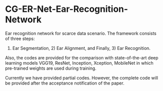 # CG-ER-Net-Ear-Recognition-Network

Ear recognition network for scarce data scenario. The framework consists of three steps: 

1) Ear Segmentation, 2) Ear Alignment, and Finally, 3) Ear Recognition. 

Also, the codes are provided for the comparison with state-of-the-art deep learning models VGG19, ResNet, Inception, Xception, MobileNet in which pre-trained weights are used during training.

Currently we have provided partial codes. However, the complete code will be provided after the acceptance notification of the paper.
